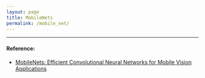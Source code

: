 ```yaml
---
layout: page
title: MobileNets
permalink: /mobile_net/
---
```


------

#### Reference:
* [MobileNets: Efficient Convolutional Neural Networks for Mobile Vision Applications](https://arxiv.org/abs/1704.04861)